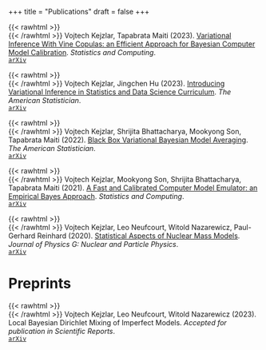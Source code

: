 +++
title = "Publications"
draft = false
+++

{{< rawhtml >}}
<i class="fa fa-book" style="color: firebrick"></i>  
{{< /rawhtml >}}
Vojtech Kejzlar, Tapabrata Maiti (2023). [Variational Inference With Vine Copulas: an Efficient Approach for Bayesian Computer Model Calibration](https://link.springer.com/article/10.1007/s11222-022-10194-z). *Statistics and Computing*. \
[`arXiv`](https://arxiv.org/abs/2003.12890)

{{< rawhtml >}}
<i class="fa fa-book" style="color: firebrick"></i>  
{{< /rawhtml >}}
Vojtech Kejzlar, Jingchen Hu (2023). [Introducing Variational Inference in Statistics and Data Science Curriculum](https://www.tandfonline.com/doi/abs/10.1080/00031305.2023.2232006). *The American Statistician*. \
[`arXiv`](https://arxiv.org/abs/2301.01251)

{{< rawhtml >}}
<i class="fa fa-book" style="color: firebrick"></i>  
{{< /rawhtml >}}
Vojtech Kejzlar, Shrijita Bhattacharya, Mookyong Son, Tapabrata Maiti (2022). [Black Box Variational Bayesian Model Averaging](https://www.tandfonline.com/doi/abs/10.1080/00031305.2022.2058611). *The American Statistician*. \
[`arXiv`](https://arxiv.org/abs/2106.12652)

{{< rawhtml >}}
<i class="fa fa-book" style="color: firebrick"></i>  
{{< /rawhtml >}}
Vojtech Kejzlar, Mookyong Son, Shrijita Bhattacharya, Tapabrata Maiti (2021). [A Fast and Calibrated Computer Model Emulator: an Empirical Bayes Approach](https://link.springer.com/article/10.1007/s11222-021-10024-8). *Statistics and Computing*. \
[`arXiv`](https://arxiv.org/abs/2008.05021)

{{< rawhtml >}}
<i class="fa fa-book" style="color: firebrick"></i>  
{{< /rawhtml >}}
Vojtech Kejzlar, Leo Neufcourt, Witold Nazarewicz, Paul-Gerhard Reinhard (2020). [Statistical Aspects of Nuclear Mass Models](https://iopscience.iop.org/article/10.1088/1361-6471/ab907c/meta). *Journal of Physics G: Nuclear and Particle Physics*. \
[`arXiv`](https://arxiv.org/abs/2002.04151)

# Preprints
{{< rawhtml >}}
<i class="fa fa-book" style="color: CornflowerBlue "></i>  
{{< /rawhtml >}}
Vojtech Kejzlar, Leo Neufcourt, Witold Nazarewicz (2023). Local Bayesian Dirichlet Mixing of Imperfect Models. *Accepted for publication in Scientific Reports*. \
[`arXiv`](https://arxiv.org/abs/2311.01596)


<!--
{{< rawhtml >}}
<i class="fa fa-book" style="color: CornflowerBlue "></i>  
{{< /rawhtml >}}
Vojtech Kejzlar, Leo Neufcourt, Witold Nazarewicz (2023). [Local Bayesian Dirichlet Mixing of Imperfect Models](https://iopscience.iop.org/article/10.1088/1361-6471/ab907c/meta). *Submitted for Publication*. \
[`arXiv`](https://arxiv.org/abs/2002.04151
-->
